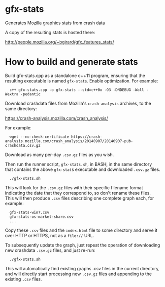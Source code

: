 gfx-stats
=========

Generates Mozilla graphics stats from crash data

A copy of the resulting stats is hosted there:

  http://people.mozilla.org/~bgirard/gfx_features_stats/

How to build and generate stats
===============================

Build gfx-stats.cpp as a standalone c++11 program, ensuring that the resulting executable is named `gfx-stats`. Enable optimization. For example:

```
  c++ gfx-stats.cpp -o gfx-stats --std=c++0x -O3 -DNDEBUG -Wall -Wextra -pedantic
```

Download crashdata files from Mozilla's `crash-analysis` archives, to the same directory:

  https://crash-analysis.mozilla.com/crash_analysis/

For example:

```
  wget --no-check-certificate https://crash-analysis.mozilla.com/crash_analysis/20140907/20140907-pub-crashdata.csv.gz
```

Download as many per-day `.csv.gz` files as you wish.

Then run the runner script, `gfx-stats.sh`, in BASH, in the same directory that contains the above `gfx-stat`s executable and downloaded `.csv.gz` files.

```
  ./gfx-stats.sh
```

This will look for the `.csv.gz` files with their specific filename format indicating the date that they correspond to, so don't rename these files. This will then produce `.csv` files describing one complete graph each, for example:

```
  gfx-stats-win7.csv
  gfx-stats-os-market-share.csv
  ...
```

Copy these `.csv` files and the `index.html` file to some directory and serve it over HTTP or HTTPS, not as a `file://` URL.

To subsequently update the graph, just repeat the operation of downloading new crashdata `.csv.gz` files, and just re-run:

```
  ./gfx-stats.sh
```

This will automatically find existing graphs .csv files in the current directory, and will directly start processing new `.csv.gz` files and appending to the existing `.csv` files.
